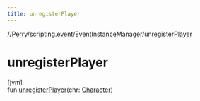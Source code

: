 ```yaml
---
title: unregisterPlayer
---
```

//[Perry](../../../index.html)/[scripting.event](../index.html)/[EventInstanceManager](index.html)/[unregisterPlayer](unregister-player.html)



# unregisterPlayer



[jvm]\
fun [unregisterPlayer](unregister-player.html)(chr: [Character](../../client/-character/index.html))





